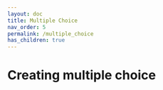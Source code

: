 ```yaml
---
layout: doc
title: Multiple Choice
nav_order: 5
permalink: /multiple_choice
has_children: true
---
```


# Creating multiple choice
